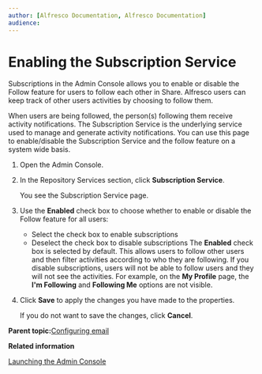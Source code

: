```yaml
---
author: [Alfresco Documentation, Alfresco Documentation]
audience: 
---
```


# Enabling the Subscription Service

Subscriptions in the Admin Console allows you to enable or disable the Follow feature for users to follow each other in Share. Alfresco users can keep track of other users activities by choosing to follow them.

When users are being followed, the person\(s\) following them receive activity notifications. The Subscription Service is the underlying service used to manage and generate activity notifications. You can use this page to enable/disable the Subscription Service and the follow feature on a system wide basis.

1.  Open the Admin Console.

2.  In the Repository Services section, click **Subscription Service**.

    You see the Subscription Service page.

3.  Use the **Enabled** check box to choose whether to enable or disable the Follow feature for all users:

    -   Select the check box to enable subscriptions
    -   Deselect the check box to disable subscriptions
    The **Enabled** check box is selected by default. This allows users to follow other users and then filter activities according to who they are following. If you disable subscriptions, users will not be able to follow users and they will not see the activities. For example, on the **My Profile** page, the **I'm Following** and **Following Me** options are not visible.

4.  Click **Save** to apply the changes you have made to the properties.

    If you do not want to save the changes, click **Cancel**.


**Parent topic:**[Configuring email](../concepts/email.md)

**Related information**  


[Launching the Admin Console](adminconsole-open.md)

